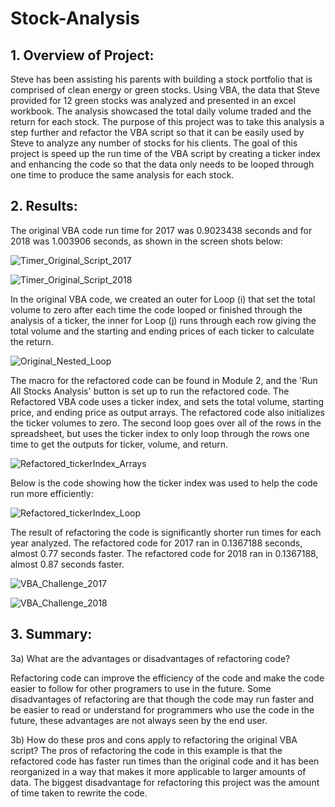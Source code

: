 # Stock-Analysis

## 1. Overview of Project: 
Steve has been assisting his parents with building a stock portfolio that is comprised of clean energy or green stocks.  Using VBA, the data that Steve provided for 12 green stocks was analyzed and presented in an excel workbook.  The analysis showcased the total daily volume traded and the return for each stock.  The purpose of this project was to take this analysis a step further and refactor the VBA script so that it can be easily used by Steve to analyze any number of stocks for his clients.  The goal of this project is speed up the run time of the VBA script by creating a ticker index and enhancing the code so that the data only needs to be looped through one time to produce the same analysis for each stock.   
      
## 2. Results: 

The original VBA code run time for 2017 was 0.9023438 seconds and for 2018 was 1.003906 seconds, as shown in the screen shots below: 
      
![Timer_Original_Script_2017](https://user-images.githubusercontent.com/103215123/167002373-305ade6f-1cd7-4f9f-88b5-babf076a42cc.png)

![Timer_Original_Script_2018](https://user-images.githubusercontent.com/103215123/167002655-570eed4b-e3c3-4c9a-9bb5-ca71544a91b1.png)

In the original VBA code, we created an outer for Loop (i) that set the total volume to zero after each time the code looped or finished through the analysis of a  ticker, the inner for Loop (j) runs through each row giving the total volume and the starting and ending prices of each ticker to calculate the return.  
      
![Original_Nested_Loop](https://user-images.githubusercontent.com/103215123/167003295-25d0d4fc-e70e-4bd5-957a-28d54ca9ef59.png)

      
The macro for the refactored code can be found in Module 2, and the 'Run All Stocks Analysis' button is set up to run the refactored code.  The Refactored VBA code uses a ticker index, and sets the total volume, starting price, and ending price as output arrays.  The refactored code also initializes the ticker volumes to zero.  The second loop goes over all of the rows in the spreadsheet, but uses the ticker index to only loop through the rows one time to get the outputs for ticker, volume, and return.  
      
![Refactored_tickerIndex_Arrays](https://user-images.githubusercontent.com/103215123/167003707-8f6bf690-2b4f-4d58-864a-c9e6e8a3594b.png)

      
Below is the code showing how the ticker index was used to help the code run more efficiently: 
      
![Refactored_tickerIndex_Loop](https://user-images.githubusercontent.com/103215123/167003775-764e66fa-26ff-4a29-91fa-da5351b4f07c.png)

The result of refactoring the code is significantly shorter run times for each year analyzed.  The refactored code for 2017 ran in 0.1367188 seconds, almost 0.77 seconds faster.  The refactored code for 2018 ran in 0.1367188, almost 0.87 seconds faster.  

![VBA_Challenge_2017](https://user-images.githubusercontent.com/103215123/167003843-af02f52a-b6de-4786-83fa-64e344aacecb.png)

![VBA_Challenge_2018](https://user-images.githubusercontent.com/103215123/167003888-dacf8d24-3722-47e7-9181-2b172a028d74.png)

      
## 3. Summary: 
    
3a) What are the advantages or disadvantages of refactoring code?
      
Refactoring code can improve the efficiency of the code and make the code easier to follow for other programers to use in the future. Some disadvantages of refactoring are that though the code may run faster and be easier to read or understand for programmers who use the code in the future, these advantages are not always seen by the end user.  
      
3b) How do these pros and cons apply to refactoring the original VBA script?
The pros of refactoring the code in this example is that the refactored code has faster run times than the original code and it has been reorganized in a way that makes it more applicable to larger amounts of data. The biggest disadvantage for refactoring this project was the amount of time taken to rewrite the code.  
